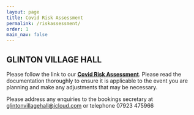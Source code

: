 ```yaml
---
layout: page
title: Covid Risk Assessment
permalink: /riskassessment/
order: 1
main_nav: false
---
```


## GLINTON VILLAGE HALL  

Please follow the link to our [**Covid Risk Assessment**](/Risk.pdf). Please read the documentation thoroughly to ensure it is applicable to the event you are planning and make any adjustments that may be necessary.

Please address any enquiries to the bookings secretary at glintonvillagehall@icloud.com or telephone 07923 475966


